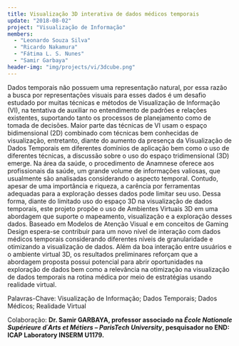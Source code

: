```yaml
---
title: Visualização 3D interativa de dados médicos temporais
update: "2018-08-02"
project: "Visualização de Informação"
members:
  - "Leonardo Souza Silva"
  - "Ricardo Nakamura"
  - "Fátima L. S. Nunes"
  - "Samir Garbaya"
header-img: "img/projects/vi/3dcube.png"
---
```


Dados temporais não possuem uma representação natural, por essa razão a busca por representações visuais para esses dados é um desafio estudado por muitas técnicas e métodos de Visualização de Informação (VI), na tentativa de auxiliar no entendimento de padrões e relações existentes, suportando tanto os processos de planejamento como de tomada de decisões. Maior parte das técnicas de VI usam o espaço bidimensional (2D) combinado com técnicas bem conhecidas de visualização, entretanto, diante do aumento da presença da Visualização de Dados Temporais em diferentes domínios de aplicação bem como o uso de diferentes técnicas, a discussão sobre o uso do espaço tridimensional (3D) emerge. Na área da saúde, o procedimento de Anamnese oferece aos profissionais da saúde, um grande volume de informações valiosas, que usualmente são analisadas considerando o aspecto temporal. Contudo, apesar de uma importância e riqueza, a carência por ferramentas adequadas para a exploração desses dados pode limitar seu uso. Dessa forma, diante do limitado uso do espaço 3D na visualização de dados temporais, este projeto propõe o uso de Ambientes Virtuais 3D em uma abordagem que suporte o mapeamento, visualização e a exploração desses dados. Baseado em Modelos de Atenção Visual e em conceitos de Gaming Design espera-se contribuir para um novo nível de interação com dados médicos temporais considerando diferentes níveis de granularidade e otimizando a visualização de dados. Além da boa interação entre usuários e o ambiente virtual 3D, os resultados preliminares reforçam que a abordagem proposta possui potencial para abrir oportunidades na exploração de dados bem como a relevância na otimização na visualização de dados temporais na rotina médica por meio de estratégias usando realidade virtual.

Palavras-Chave: Visualização de Informação; Dados Temporais; Dados Médicos; Realidade Virtual

Colaboração: <B>Dr. Samir GARBAYA, professor associado na <I>École Nationale Supérieure d´Arts et Métiers – ParisTech University</I>, pesquisador no END: ICAP Laboratory INSERM U1179.</B>
